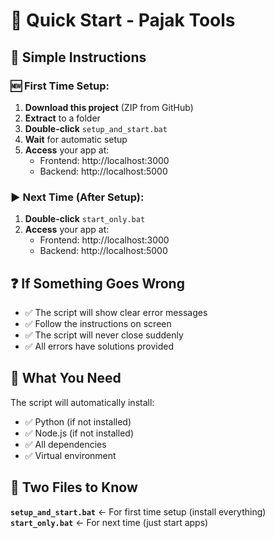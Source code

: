 # 🚀 Quick Start - Pajak Tools

## 📝 Simple Instructions

### 🆕 **First Time Setup:**
1. **Download this project** (ZIP from GitHub)
2. **Extract** to a folder
3. **Double-click** `setup_and_start.bat`
4. **Wait** for automatic setup
5. **Access** your app at:
   - Frontend: http://localhost:3000
   - Backend: http://localhost:5000

### ▶️ **Next Time (After Setup):**
1. **Double-click** `start_only.bat`
2. **Access** your app at:
   - Frontend: http://localhost:3000
   - Backend: http://localhost:5000

## ❓ If Something Goes Wrong

- ✅ The script will show clear error messages
- ✅ Follow the instructions on screen
- ✅ The script will never close suddenly
- ✅ All errors have solutions provided

## 📁 What You Need

The script will automatically install:
- ✅ Python (if not installed)
- ✅ Node.js (if not installed)
- ✅ All dependencies
- ✅ Virtual environment

## 🎯 Two Files to Know

**`setup_and_start.bat`** ← For first time setup (install everything)
**`start_only.bat`** ← For next time (just start apps)
